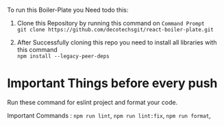 To run this Boiler-Plate you Need todo this:

1. Clone this Repository by running this command on `Command Prompt` <br />
   `git clone https://github.com/decotechsgit/react-boiler-plate.git`

2. After Successfully cloning this repo you need to install all libraries with this command <br />
   `npm install --legacy-peer-deps`

<h1>Important Things before every push</h1>
Run these command for eslint project and format your code.

Important Commands :
`npm run lint`,
`npm run lint:fix`,
`npm run format`,
